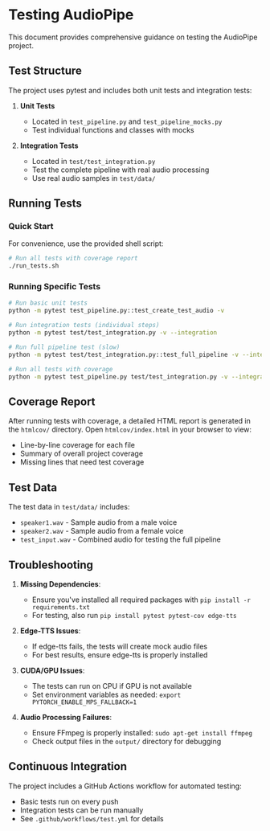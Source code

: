 # Testing AudioPipe

This document provides comprehensive guidance on testing the AudioPipe project.

## Test Structure

The project uses pytest and includes both unit tests and integration tests:

1. **Unit Tests**
   - Located in `test_pipeline.py` and `test_pipeline_mocks.py`
   - Test individual functions and classes with mocks

2. **Integration Tests**
   - Located in `test/test_integration.py`
   - Test the complete pipeline with real audio processing
   - Use real audio samples in `test/data/`

## Running Tests

### Quick Start

For convenience, use the provided shell script:

```bash
# Run all tests with coverage report
./run_tests.sh
```

### Running Specific Tests

```bash
# Run basic unit tests
python -m pytest test_pipeline.py::test_create_test_audio -v

# Run integration tests (individual steps)
python -m pytest test/test_integration.py -v --integration

# Run full pipeline test (slow)
python -m pytest test/test_integration.py::test_full_pipeline -v --integration --runslow

# Run all tests with coverage
python -m pytest test_pipeline.py test/test_integration.py -v --integration --runslow --cov=. --cov-report=html
```

## Coverage Report

After running tests with coverage, a detailed HTML report is generated in the `htmlcov/` directory. Open `htmlcov/index.html` in your browser to view:

- Line-by-line coverage for each file
- Summary of overall project coverage
- Missing lines that need test coverage

## Test Data

The test data in `test/data/` includes:

- `speaker1.wav` - Sample audio from a male voice
- `speaker2.wav` - Sample audio from a female voice
- `test_input.wav` - Combined audio for testing the full pipeline

## Troubleshooting

1. **Missing Dependencies**:
   - Ensure you've installed all required packages with `pip install -r requirements.txt`
   - For testing, also run `pip install pytest pytest-cov edge-tts`

2. **Edge-TTS Issues**:
   - If edge-tts fails, the tests will create mock audio files
   - For best results, ensure edge-tts is properly installed

3. **CUDA/GPU Issues**:
   - The tests can run on CPU if GPU is not available
   - Set environment variables as needed: `export PYTORCH_ENABLE_MPS_FALLBACK=1`

4. **Audio Processing Failures**:
   - Ensure FFmpeg is properly installed: `sudo apt-get install ffmpeg`
   - Check output files in the `output/` directory for debugging

## Continuous Integration

The project includes a GitHub Actions workflow for automated testing:

- Basic tests run on every push
- Integration tests can be run manually
- See `.github/workflows/test.yml` for details 